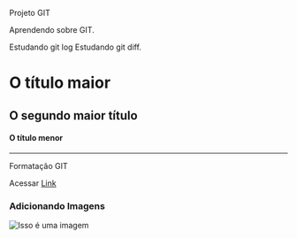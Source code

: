 Projeto GIT

Aprendendo sobre GIT.

Estudando git log
Estudando git diff.


# O título maior
## O segundo maior título
#### O título menor

---------------------------------------------------------------------------------------------

Formatação GIT

Acessar [Link](https://docs.github.com/pt/get-started/writing-on-github/getting-started-with-writing-and-formatting-on-github/basic-writing-and-formatting-syntax/)


### Adicionando Imagens

![Isso é uma imagem](https://myoctocat.com/assets/images/base-octocat.svg)




